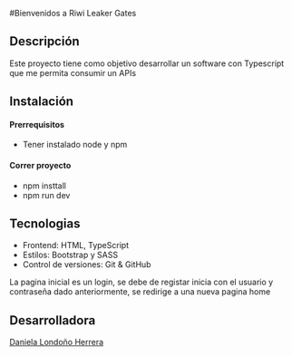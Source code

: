 #Bienvenidos a Riwi Leaker Gates

## Descripción

Este proyecto tiene como objetivo desarrollar un software con Typescript que me permita consumir un APIs 

## Instalación 

#### Prerrequisitos

- Tener instalado node y npm 

#### Correr proyecto

- npm insttall 
- npm run dev

## Tecnologias

- Frontend: HTML, TypeScript
- Estilos: Bootstrap y SASS
- Control de versiones: Git & GitHub


La pagina inicial es un login, se debe de registar inicia con el usuario y contraseña dado anteriormente, se redirige a una nueva pagina home

## Desarrolladora

[Daniela Londoño Herrera](https://github.com/daniela03h)

